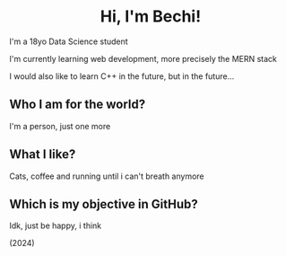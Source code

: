 <h1 align="center">Hi, I'm Bechi!</h1>

I'm a 18yo Data Science student

I'm currently learning web development, more precisely the MERN stack

I would also like to learn C++ in the future, but in the future...

## Who I am for the world?
I'm a person, just one more

## What I like?
Cats, coffee and running until i can't breath anymore

## Which is my objective in GitHub?
Idk, just be happy, i think

(2024)
